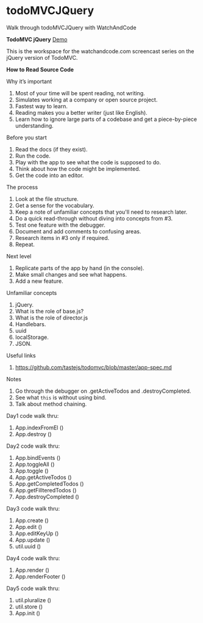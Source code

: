 # todoMVCJQuery
Walk through todoMVCJQuery with WatchAndCode

**TodoMVC jQuery**
[Demo](https://rose-quince.glitch.me)

This is the workspace for the watchandcode.com
screencast series on the jQuery version of TodoMVC.

**How to Read Source Code**

Why it’s important

1. Most of your time will be spent reading, not writing.
2. Simulates working at a company or open source project.
3. Fastest way to learn.
4. Reading makes you a better writer (just like English).
5. Learn how to ignore large parts of a codebase and get a piece-by-piece understanding.

Before you start

1. Read the docs (if they exist).
2. Run the code.
3. Play with the app to see what the code is supposed to do.
4. Think about how the code might be implemented.
5. Get the code into an editor.

The process

1. Look at the file structure.
2. Get a sense for the vocabulary.
3. Keep a note of unfamiliar concepts that you'll need to research later.
4. Do a quick read-through without diving into concepts from #3.
5. Test one feature with the debugger.
6. Document and add comments to confusing areas.
7. Research items in #3 only if required.
8. Repeat.

Next level

1. Replicate parts of the app by hand (in the console).
2. Make small changes and see what happens.
3. Add a new feature.

Unfamiliar concepts

1. jQuery.
2. What is the role of base.js?
3. What is the role of director.js
4. Handlebars.
5. uuid
6. localStorage.
7. JSON.

Useful links

1. https://github.com/tastejs/todomvc/blob/master/app-spec.md

Notes

1. Go through the debugger on .getActiveTodos and .destroyCompleted.
2. See what `this` is without using bind.
3. Talk about method chaining.

Day1 code walk thru:

1. App.indexFromEl ()
2. App.destroy ()

Day2 code walk thru:

1. App.bindEvents ()
2. App.toggleAll ()
3. App.toggle ()
4. App.getActiveTodos ()
5. App.getCompletedTodos ()
6. App.getFillteredTodos ()
7. App.destroyCompleted ()

Day3 code walk thru:

1. App.create ()
2. App.edit ()
3. App.editKeyUp ()
4. App.update ()
5. util.uuid ()

Day4 code walk thru:

1. App.render ()
2. App.renderFooter ()

Day5 code walk thru:

1. util.pluralize ()
2. util.store ()
3. App.init ()


